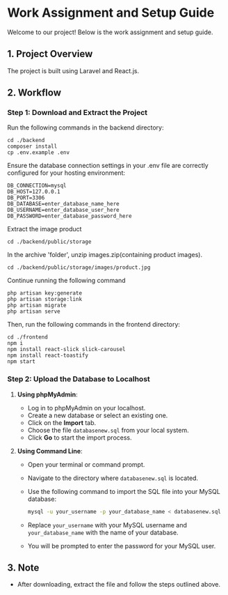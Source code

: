 
# Work Assignment and Setup Guide

Welcome to our project! Below is the work assignment and setup guide.

## 1. Project Overview

The project is built using Laravel and React.js.

## 2. Workflow
### **Step 1: Download and Extract the Project**
Run the following commands in the backend directory:

    cd ./backend
    composer install
    cp .env.example .env
Ensure the database connection settings in your .env file are correctly configured for your hosting environment:

    DB_CONNECTION=mysql
    DB_HOST=127.0.0.1
    DB_PORT=3306
    DB_DATABASE=enter_database_name_here
    DB_USERNAME=enter_database_user_here
    DB_PASSWORD=enter_database_password_here


Extract the image product

    cd ./backend/public/storage

In the archive 'folder', unzip images.zip(containing product images).

    cd ./backend/public/storage/images/product.jpg
    
Continue running the following command

    php artisan key:generate
    php artisan storage:link
    php artisan migrate
    php artisan serve


    
Then, run the following commands in the frontend directory:

    cd ./frontend
    npm i
    npm install react-slick slick-carousel
    npm install react-toastify
    npm start
    
### **Step 2: Upload the Database to Localhost**

1. **Using phpMyAdmin**:
   - Log in to phpMyAdmin on your localhost.
   - Create a new database or select an existing one.
   - Click on the **Import** tab.
   - Choose the file `databasenew.sql` from your local system.
   - Click **Go** to start the import process.

2. **Using Command Line**:
   - Open your terminal or command prompt.
   - Navigate to the directory where `databasenew.sql` is located.
   - Use the following command to import the SQL file into your MySQL database:

     ```bash
     mysql -u your_username -p your_database_name < databasenew.sql
     ```

   - Replace `your_username` with your MySQL username and `your_database_name` with the name of your database.
   - You will be prompted to enter the password for your MySQL user.

## 3. Note

- After downloading, extract the file and follow the steps outlined above.


